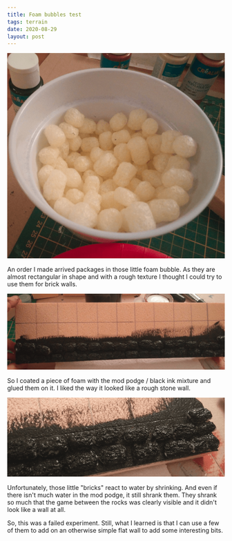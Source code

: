 ```yaml
---
title: Foam bubbles test
tags: terrain
date: 2020-08-29
layout: post
---
```


![image-20200829225107121](image-20200829225107121.png)

An order I made arrived packages in those little foam bubble. As they are almost rectangular in shape and with a rough texture I thought I could try to use them for brick walls.

![image-20200829225159815](image-20200829225159815.png)

So I coated a piece of foam with the mod podge / black ink mixture and glued them on it. I liked the way it looked like a rough stone wall.

![image-20200829225247897](image-20200829225247897.png)

Unfortunately, those little "bricks" react to water by shrinking. And even if there isn't much water in the mod podge, it still shrank them. They shrank so much that the game between the rocks was clearly visible and it didn't look like a wall at all.

So, this was a failed experiment. Still, what I learned is that I can use a few of them to add on an otherwise simple flat wall to add some interesting bits.
